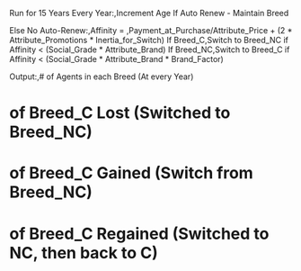
Run for 15 Years
Every Year:,Increment Age
If Auto Renew - Maintain Breed

Else No Auto-Renew:,Affinity = ,Payment_at_Purchase/Attribute_Price + (2 * Attribute_Promotions * Inertia_for_Switch)
If Breed_C,Switch to Breed_NC if Affinity < (Social_Grade * Attribute_Brand)
If Breed_NC,Switch to Breed_C if Affinity < (Social_Grade * Attribute_Brand * Brand_Factor)

Output:,# of Agents in each Breed (At every Year)
# of Breed_C Lost (Switched to Breed_NC)
# of Breed_C Gained (Switch from Breed_NC)
# of Breed_C Regained (Switched to NC, then back to C)
